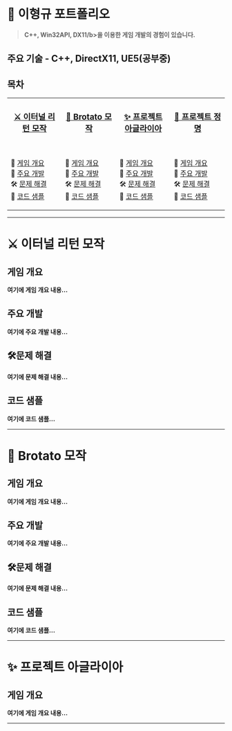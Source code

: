 # 📑 이형규 포트폴리오
>   <b>C++, Win32API, DX11/b>을 이용한 게임 개발의 경험이 있습니다. <br>

## <b> 주요 기술 - C++, DirectX11, UE5(공부중) </b>

## 목차 
<table>
  <tbody>
    <tr>
      <td valign="top" width="25%" align="center">
        <h3><a href="#%EF%B8%8F-이터널-리턴-모작-1">⚔️ 이터널 리턴 모작</a></h3>
        <br>
        <p align="left">
          📖 <a href="#게임-개요">게임 개요</a><br>
          🔨 <a href="#주요-개발">주요 개발</a><br>
          🛠️ <a href="#%EF%B8%8F문제-해결">문제 해결</a><br>
          📑 <a href="#코드-샘플">코드 샘플</a>
        </p>
      </td>
      <td valign="top" width="25%" align="center">
        <h3><a href="#%EF%B8%8F-brotato-모작">🎯 Brotato 모작</a></h3>
        <br>
        <p align="left">
          📖 <a href="#게임-개요-1">게임 개요</a><br>
          🔨 <a href="#주요-개발-1">주요 개발</a><br>
          🛠️ <a href="#%EF%B8%8F문제-해결-1">문제 해결</a><br>
          📑 <a href="#코드-샘플-1">코드 샘플</a>
        </p>
      </td>
      <td valign="top" width="25%" align="center">
        <h3><a href="#%EF%B8%8F-프로젝트-아글라이아">✨ 프로젝트 아글라이아</a></h3>
        <br>
        <p align="left">
          📖 <a href="#게임-개요-2">게임 개요</a><br>
          🔨 <a href="#주요-개발-2">주요 개발</a><br>
          🛠️ <a href="#%EF%B8%8F문제-해결-2">문제 해결</a><br>
          📑 <a href="#코드-샘플-2">코드 샘플</a>
        </p>
      </td>
      <td valign="top" width="25%" align="center">
        <h3><a href="#%EF%B8%8F-프로젝트-정명">🌟 프로젝트 정명</a></h3>
        <br>
        <p align="left">
          📖 <a href="#게임-개요-3">게임 개요</a><br>
          🔨 <a href="#주요-개발-3">주요 개발</a><br>
          🛠️ <a href="#%EF%B8%8F문제-해결-3">문제 해결</a><br>
          📑 <a href="#코드-샘플-3">코드 샘플</a>
        </p>
      </td>
    </tr>
  </tbody>
</table>

---

# ⚔️ 이터널 리턴 모작

## 게임 개요
여기에 게임 개요 내용...

## 주요 개발
여기에 주요 개발 내용...

## 🛠️문제 해결
여기에 문제 해결 내용...

## 코드 샘플
여기에 코드 샘플...

---

# 🎯 Brotato 모작

## 게임 개요
여기에 게임 개요 내용...

## 주요 개발
여기에 주요 개발 내용...

## 🛠️문제 해결
여기에 문제 해결 내용...

## 코드 샘플
여기에 코드 샘플...

---

# ✨ 프로젝트 아글라이아

## 게임 개요
여기에 게임 개요 내용...

---


